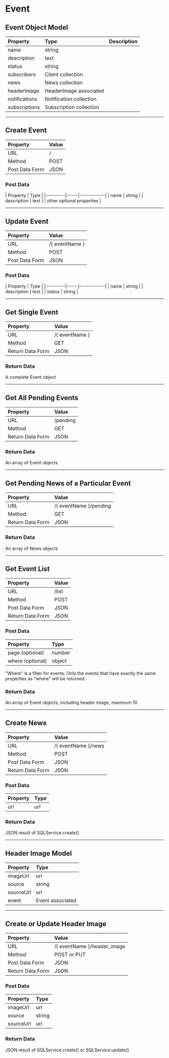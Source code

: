 # Event

## Event Object Model

| Property | Type | Description |
|:---------|:-----|:------------|
| name | string | 
| description | text |
| status | string |
| subscribers | Client collection |
| news | News collection |
| headerImage | HeaderImage associated |
| notifications | Notification collection |
| subscriptions | Subscription collection |

---

## Create Event

| Property | Value |
|:---------|:------|
| URL | / |
| Method | POST |
| Post Data Form | JSON |

### Post Data

| Property | Type | 
|:---------|:-----|:------------|
| name | string | 
| description | text |
| other optional properties |

---

## Update Event

| Property | Value |
|:---------|:------|
| URL | /{ eventName } |
| Method | POST |
| Post Data Form | JSON |

### Post Data

| Property | Type |
|:---------|:-----|:------------|
| name | string | 
| description | text |
| status | string |

---

## Get Single Event

| Property | Value |
|:---------|:------|
| URL | /{ eventName } |
| Method | GET |
| Return Data Form | JSON |

### Return Data

A complete Event object

---

## Get All Pending Events

| Property | Value |
|:---------|:------|
| URL | /pending |
| Method | GET |
| Return Data Form | JSON |

### Return Data

An array of Event objects

---

## Get Pending News of a Particular Event

| Property | Value |
|:---------|:------|
| URL | /{ eventName }/pending |
| Method | GET |
| Return Data Form | JSON |

### Return Data

An array of News objects

---

## Get Event List

| Property | Value |
|:---------|:------|
| URL | /list |
| Method | POST |
| Post Data Form | JSON |
| Return Data Form | JSON |

### Post Data

| Property | Type |
|:---------|:------|
| page (optional) | number |
| where (optional) | object |

"Where" is a filter for events. Only the events that have exactly the same properties as "where" will be returned.

### Return Data

An array of Event objects, including header image, maximum 10

---

## Create News

| Property | Value |
|:---------|:------|
| URL | /{ eventName }/news |
| Method | POST |
| Post Data Form | JSON |
| Return Data Form | JSON |

### Post Data

| Property | Type |
|:---------|:-----|
| url | url |

### Return Data
JSON result of SQLService.create()

---

## Header Image Model

| Property | Type |
|:---------|:-----|
| imageUrl | url |
| source | string |
| sourceUrl | url |
| event | Event associated |

---

## Create or Update Header Image

| Property | Value |
|:---------|:------|
| URL | /{ eventName }/header_image |
| Method | POST or PUT |
| Post Data Form | JSON |
| Return Data Form | JSON |

### Post Data

| Property | Type |
|:---------|:-----|
| imageUrl | url |
| source | string |
| sourceUrl | url |

### Return Data
JSON result of SQLService.create() or SQLService.update() 